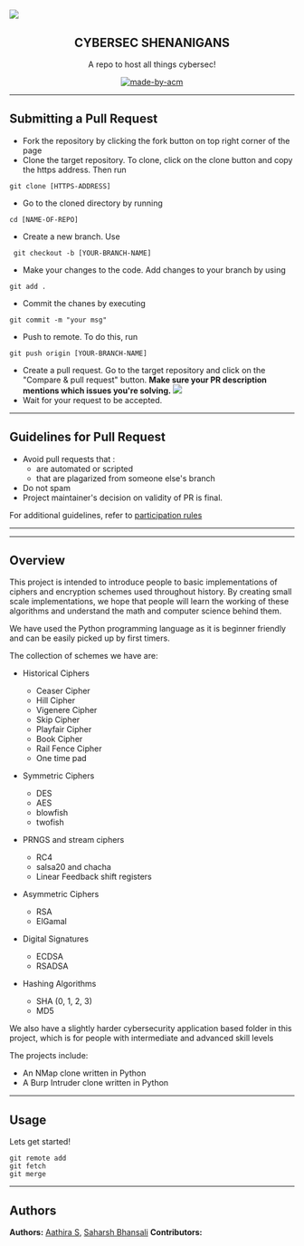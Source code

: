 <h1 align="center>Kicking Off Hacktoberfest with ACM-VIT!</h1>
<p align="center">
<img src="https://user-images.githubusercontent.com/67265786/194695103-47903f06-20aa-450f-af56-78b9cc860d6f.png">
</p>

<h2 align="center"> CYBERSEC SHENANIGANS  </h2>

<p align="center"> 
A repo to host all things cybersec!
</p>

<p align="center">
  <a href="https://acmvit.in/" target="_blank">
    <img alt="made-by-acm" src="https://img.shields.io/badge/MADE%20BY-ACM%20VIT-blue?style=for-the-badge" />
  </a>
    <!-- Uncomment the below line to add the license badge. Make sure the right license badge is reflected. -->
    <!-- <img alt="license" src="https://img.shields.io/badge/License-MIT-green.svg?style=for-the-badge" /> -->
    <!-- forks/stars/tech stack in the form of badges from https://shields.io/ -->
</p>

---
## Submitting a Pull Request

 * Fork the repository by clicking the fork button on top right corner of the page
 * Clone the target repository. To clone, click on the clone button and copy the https address. Then run 
 <pre><code>git clone [HTTPS-ADDRESS]</code></pre>
* Go to the cloned directory by running 
<pre><code>cd [NAME-OF-REPO]</code></pre>
* Create a new branch. Use 
<pre><code> git checkout -b [YOUR-BRANCH-NAME]</code></pre>
* Make your changes to the code. Add changes to your branch by using 
<pre><code>git add .</code></pre>
* Commit the chanes by executing
<pre><code>git commit -m "your msg"</code></pre>
* Push to remote. To do this, run 
<pre><code>git push origin [YOUR-BRANCH-NAME]</code></pre>
* Create a pull request. Go to the target repository and click on the "Compare & pull request" button. **Make sure your PR description mentions which issues you're solving.**
<img src="https://drive.google.com/u/1/uc?id=1f9JKAR-kRvCRGxIs_SAvegaYDPx53T9G&export=download"></img>
* Wait for your request to be accepted. 

---
## Guidelines for Pull Request

<!-- general guidelines here -->
  * Avoid pull requests that :
      * are automated or scripted
      * that are plagarized from someone else's branch
  * Do not spam
  * Project maintainer's decision on validity of PR is final.

  For additional guidelines, refer to [participation rules](https://hacktoberfest.digitalocean.com/details#rules)

---

<!--_domain specific guidelines here_-->
  
---
## Overview

This project is intended to introduce people to basic implementations of ciphers and encryption schemes used throughout history. By creating small scale implementations, we hope that people will learn the working of these algorithms and understand the math and computer science behind them. 

We have used the Python programming language as it is beginner friendly and can be easily picked up by first timers.

The collection of schemes we have are:
* Historical Ciphers
  - Ceaser Cipher
  - Hill Cipher
  - Vigenere Cipher
  - Skip Cipher
  - Playfair Cipher
  - Book Cipher
  - Rail Fence Cipher
  - One time pad

* Symmetric Ciphers
  - DES
  - AES
  - blowfish
  - twofish

* PRNGS and stream ciphers
  - RC4
  - salsa20 and chacha
  - Linear Feedback shift registers

* Asymmetric Ciphers
  - RSA
  - ElGamal

* Digital Signatures
  - ECDSA
  - RSADSA

* Hashing Algorithms
  - SHA (0, 1, 2, 3)
  - MD5 

We also have a slightly harder cybersecurity application based folder in this project, which is for people with intermediate and advanced skill levels

The projects include:
- An NMap clone written in Python
- A Burp Intruder clone written in Python

---
## Usage
<!-- How To, Features, Installation etc. as subheadings in this section. example-->

Lets get started!
```console
git remote add
git fetch
git merge
```

---
## Authors

**Authors:**  [Aathira S](https://github.com/Aathira-S), [Saharsh Bhansali](https://github.com/saharshbhansali) 
**Contributors:** <!-- Generate contributors list using this link - https://contributors-img.web.app/preview -->
